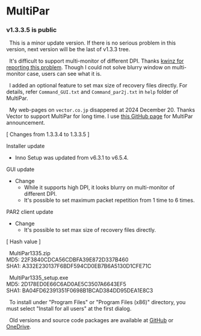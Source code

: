 # MultiPar

### v1.3.3.5 is public

&nbsp; This is a minor update version. 
If there is no serious problem in this version, 
next version will be the last of v1.3.3 tree.

&nbsp; It's difficult to support multi-monitor of different DPI. 
Thanks [kwinz for reporting this problem](https://github.com/Yutaka-Sawada/MultiPar/issues/146). 
Though I could not solve blurry window on multi-monitor case, users can see what it is.

&nbsp; I added an optional feature to set max size of recovery files directly.
For details, refer `Command_GUI.txt` and `Command_par2j.txt` in `help` folder of MultiPar.

&nbsp; My web-pages on `vector.co.jp` disappered at 2024 December 20. 
Thanks Vector to support MultiPar for long time. 
I use [this GitHub page](https://github.com/Yutaka-Sawada/MultiPar) for MultiPar announcement.


[ Changes from 1.3.3.4 to 1.3.3.5 ]  

Installer update
- Inno Setup was updated from v6.3.1 to v6.5.4.

GUI update
- Change
  - While it supports high DPI, it looks blurry on multi-monitor of different DPI.
  - It's possible to set maximum packet repetition from 1 time to 6 times.

PAR2 client update
- Change
  - It's possible to set max size of recovery files directly.


[ Hash value ]  

&nbsp; MultiPar1335.zip  
MD5: 22F3840CDCA56CDBFA39E872D337B460  
SHA1: A332E230137F6BDF594CD0EB7B6A5130D1CFE71C  

&nbsp; MultiPar1335_setup.exe  
MD5: 2D178ED0E66C6AD0AE5C3507A6643EF5  
SHA1: BA04FD62391351F0698B1BCAD384DD95DEA1E8C3  

&nbsp; To install under "Program Files" or "Program Files (x86)" directory, 
you must select "Install for all users" at the first dialog.

&nbsp; Old versions and source code packages are available at 
[GitHub](https://github.com/Yutaka-Sawada/MultiPar/releases) or 
[OneDrive](https://1drv.ms/f/c/8eb5bd32c534a1d1/QtGhNMUyvbUggI5pAAAAAAAAKjWf9HxrAn-GDQ).


